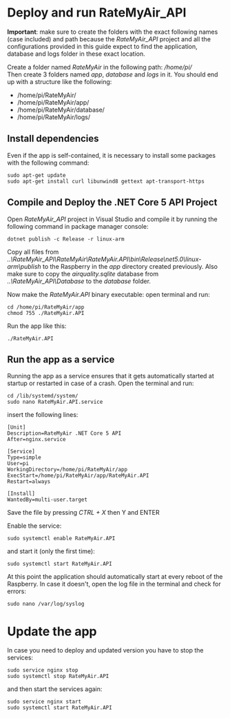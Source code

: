 # Deploy and run RateMyAir_API

**Important**: make sure to create the folders with the exact following names (case included) and path because the *RateMyAir_API* project and all the configurations provided in this guide expect to find the application, database and logs folder in these exact location.
 
Create a folder named *RateMyAir* in the following path: */home/pi/*  
Then create 3 folders named *app*, *database* and *logs* in it. You should end up with a structure like the following:

* /home/pi/RateMyAir/
* /home/pi/RateMyAir/app/
* /home/pi/RateMyAir/database/
* /home/pi/RateMyAir/logs/

## Install dependencies

Even if the app is self-contained, it is necessary to install some packages with the following command:

```
sudo apt-get update
sudo apt-get install curl libunwind8 gettext apt-transport-https
```

## Compile and Deploy the .NET Core 5 API Project

Open *RateMyAir_API* project in Visual Studio and compile it by running the following command in package manager console:

```
dotnet publish -c Release -r linux-arm
```

Copy all files from *..\RateMyAir_API\RateMyAir\RateMyAir.API\bin\Release\net5.0\linux-arm\publish* to the Raspberry in the *app* directory created previously.
Also make sure to copy the *airquality.sqlite* database from *..\RateMyAir_API\Database* to the *database* folder.

Now make the *RateMyAir.API* binary executable: open terminal and run:

```
cd /home/pi/RateMyAir/app
chmod 755 ./RateMyAir.API
```

Run the app like this:

```
./RateMyAir.API
```


## Run the app as a service

Running the app as a service ensures that it gets automatically started at startup or restarted in case of a crash. Open the terminal and run:

```
cd /lib/systemd/system/
sudo nano RateMyAir.API.service
```

insert the following lines:

```
[Unit]
Description=RateMyAir .NET Core 5 API
After=nginx.service

[Service]
Type=simple
User=pi
WorkingDirectory=/home/pi/RateMyAir/app
ExecStart=/home/pi/RateMyAir/app/RateMyAir.API
Restart=always

[Install]
WantedBy=multi-user.target
```

Save the file by pressing *CTRL + X* then Y and ENTER

Enable the service:

```
sudo systemctl enable RateMyAir.API
```

and start it (only the first time):

```
sudo systemctl start RateMyAir.API
```

At this point the application should automatically start at every reboot of the Raspberry. In case it doesn't, open the log file in the terminal and check for errors:

```
sudo nano /var/log/syslog
```

# Update the app

In case you need to deploy and updated version you have to stop the services:

```
sudo service nginx stop
sudo systemctl stop RateMyAir.API
```
and then start the services again:

```
sudo service nginx start
sudo systemctl start RateMyAir.API
```


